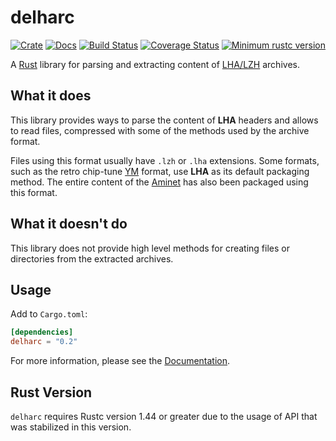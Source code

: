 delharc
=======

[![Crate][Crate img]][Crate Link]
[![Docs][Docs img]][Docs Link]
[![Build Status][Build img]][Build Link]
[![Coverage Status][Coverage img]][Coverage Link]
[![Minimum rustc version][rustc version img]][rustc version link]

A [Rust] library for parsing and extracting content of [LHA/LZH] archives.

What it does
------------

This library provides ways to parse the content of **LHA** headers and allows to read files, compressed with some of the methods used by the archive format.

Files using this format usually have `.lzh` or `.lha` extensions. Some formats, such as the retro chip-tune [YM] format, use **LHA** as its default packaging method. The entire content of the [Aminet] has also been packaged using this format.


What it doesn't do
------------------

This library does not provide high level methods for creating files or directories from the extracted archives.


Usage
-----

Add to `Cargo.toml`:

```toml
[dependencies]
delharc = "0.2"
```

For more information, please see the [Documentation][Docs Link].


Rust Version
------------

`delharc` requires Rustc version 1.44 or greater due to the usage of API that was stabilized in this version.


[Rust]: https://www.rust-lang.org/
[LHA/LZH]: https://en.wikipedia.org/wiki/LHA_(file_format)
[Aminet]: https://aminet.net/
[YM]: http://leonard.oxg.free.fr/ymformat.html
[Crate Link]: https://crates.io/crates/delharc
[Crate img]: https://img.shields.io/crates/v/delharc.svg
[Docs Link]: https://docs.rs/delharc
[Docs img]: https://docs.rs/delharc/badge.svg
[Build Link]: https://travis-ci.org/royaltm/rust-delharc
[Build img]: https://travis-ci.org/royaltm/rust-delharc.svg?branch=master
[Coverage Link]: https://coveralls.io/github/royaltm/rust-delharc?branch=master
[Coverage img]: https://coveralls.io/repos/github/royaltm/rust-delharc/badge.svg?branch=master
[rustc version link]: https://github.com/royaltm/rust-delharc#rust-version
[rustc version img]: https://img.shields.io/badge/rustc-1.44+-lightgray.svg
